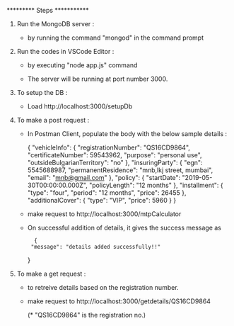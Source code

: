 *********  Steps   ***********


1) Run the MongoDB server :

	- by running the command "mongod" in the command prompt

2) Run the codes in VSCode Editor :

	- by executing "node app.js" command

	- The server will be running at port number 3000.

3) To setup the DB :

	- Load http://localhost:3000/setupDb

4) To make a post request :

	- In Postman Client, populate the body with the below sample details :


	   { "vehicleInfo": {
	      "registrationNumber": "QS16CD9864",
	      "certificateNumber": 59543962,
	      "purpose": "personal use",
	      "outsideBulgarianTerritory": "no"
	    },
	    "insuringParty": {
	      "egn": 5545688987,
	      "permanentResidence": "mnb,lkj street, mumbai",
	      "email": "mnb@gmail.com"
	    },
	    "policy": { "startDate": "2019-05-30T00:00:00.000Z", "policyLength": "12 months" },
	    "installment": { "type": "four", "period": "12 months", "price": 26455 },
	    "additionalCover": { "type": "VIP", "price": 5960 }
	    }
    

	- make request to http://localhost:3000/mtpCalculator

	- On successful addition of details, it gives the success message as  

		    {
           "message": "details added successfully!!"
        }


5) To make a get request :

	- to retreive details based on the registration number.

	- make request to http://localhost:3000/getdetails/QS16CD9864

	   (* "QS16CD9864" is the registration no.)

	


	

	 


	 

	


